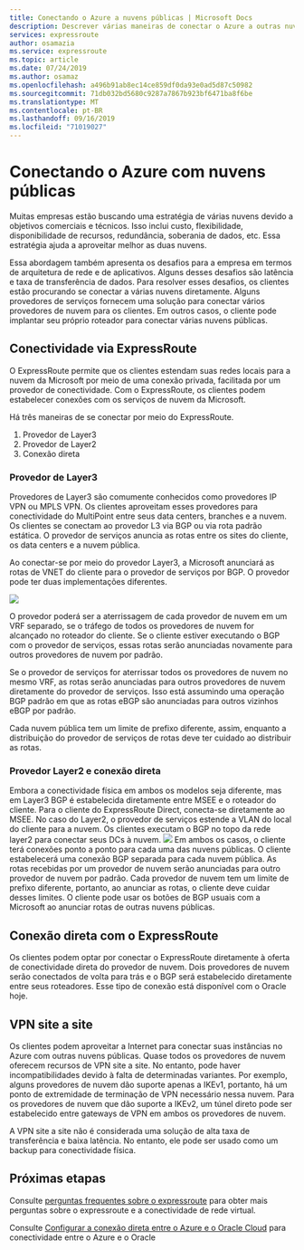 ```yaml
---
title: Conectando o Azure a nuvens públicas | Microsoft Docs
description: Descrever várias maneiras de conectar o Azure a outras nuvens públicas
services: expressroute
author: osamazia
ms.service: expressroute
ms.topic: article
ms.date: 07/24/2019
ms.author: osamaz
ms.openlocfilehash: a496b91ab8ec14ce859df0da93e0ad5d87c50982
ms.sourcegitcommit: 71db032bd5680c9287a7867b923bf6471ba8f6be
ms.translationtype: MT
ms.contentlocale: pt-BR
ms.lasthandoff: 09/16/2019
ms.locfileid: "71019027"
---
```

# <a name="connecting-azure-with-public-clouds"></a>Conectando o Azure com nuvens públicas

Muitas empresas estão buscando uma estratégia de várias nuvens devido a objetivos comerciais e técnicos. Isso inclui custo, flexibilidade, disponibilidade de recursos, redundância, soberania de dados, etc. Essa estratégia ajuda a aproveitar melhor as duas nuvens. 

Essa abordagem também apresenta os desafios para a empresa em termos de arquitetura de rede e de aplicativos. Alguns desses desafios são latência e taxa de transferência de dados. Para resolver esses desafios, os clientes estão procurando se conectar a várias nuvens diretamente. Alguns provedores de serviços fornecem uma solução para conectar vários provedores de nuvem para os clientes. Em outros casos, o cliente pode implantar seu próprio roteador para conectar várias nuvens públicas.
## <a name="connectivity-via-expressroute"></a>Conectividade via ExpressRoute
O ExpressRoute permite que os clientes estendam suas redes locais para a nuvem da Microsoft por meio de uma conexão privada, facilitada por um provedor de conectividade. Com o ExpressRoute, os clientes podem estabelecer conexões com os serviços de nuvem da Microsoft.

Há três maneiras de se conectar por meio do ExpressRoute.

1. Provedor de Layer3
2. Provedor de Layer2
3. Conexão direta

### <a name="layer3-provider"></a>Provedor de Layer3

Provedores de Layer3 são comumente conhecidos como provedores IP VPN ou MPLS VPN. Os clientes aproveitam esses provedores para conectividade do MultiPoint entre seus data centers, branches e a nuvem. Os clientes se conectam ao provedor L3 via BGP ou via rota padrão estática. O provedor de serviços anuncia as rotas entre os sites do cliente, os data centers e a nuvem pública. 
 
Ao conectar-se por meio do provedor Layer3, a Microsoft anunciará as rotas de VNET do cliente para o provedor de serviços por BGP. O provedor pode ter duas implementações diferentes.

![](media/expressroute-connect-azure-to-public-cloud/azure-to-public-clouds-l3.png)

O provedor poderá ser a aterrissagem de cada provedor de nuvem em um VRF separado, se o tráfego de todos os provedores de nuvem for alcançado no roteador do cliente. Se o cliente estiver executando o BGP com o provedor de serviços, essas rotas serão anunciadas novamente para outros provedores de nuvem por padrão. 

Se o provedor de serviços for aterrissar todos os provedores de nuvem no mesmo VRF, as rotas serão anunciadas para outros provedores de nuvem diretamente do provedor de serviços. Isso está assumindo uma operação BGP padrão em que as rotas eBGP são anunciadas para outros vizinhos eBGP por padrão.

Cada nuvem pública tem um limite de prefixo diferente, assim, enquanto a distribuição do provedor de serviços de rotas deve ter cuidado ao distribuir as rotas.

### <a name="layer2-provider-and-direct-connection"></a>Provedor Layer2 e conexão direta

Embora a conectividade física em ambos os modelos seja diferente, mas em Layer3 BGP é estabelecida diretamente entre MSEE e o roteador do cliente. Para o cliente do ExpressRoute Direct, conecta-se diretamente ao MSEE. No caso do Layer2, o provedor de serviços estende a VLAN do local do cliente para a nuvem. Os clientes executam o BGP no topo da rede layer2 para conectar seus DCs à nuvem.
![](media/expressroute-connect-azure-to-public-cloud/azure-to-public-clouds-l2.png)
Em ambos os casos, o cliente terá conexões ponto a ponto para cada uma das nuvens públicas. O cliente estabelecerá uma conexão BGP separada para cada nuvem pública. As rotas recebidas por um provedor de nuvem serão anunciadas para outro provedor de nuvem por padrão. Cada provedor de nuvem tem um limite de prefixo diferente, portanto, ao anunciar as rotas, o cliente deve cuidar desses limites. O cliente pode usar os botões de BGP usuais com a Microsoft ao anunciar rotas de outras nuvens públicas.

## <a name="direct-connection-with-expressroute"></a>Conexão direta com o ExpressRoute

Os clientes podem optar por conectar o ExpressRoute diretamente à oferta de conectividade direta do provedor de nuvem. Dois provedores de nuvem serão conectados de volta para trás e o BGP será estabelecido diretamente entre seus roteadores. Esse tipo de conexão está disponível com o Oracle hoje.

## <a name="site-to-site-vpn"></a>VPN site a site

Os clientes podem aproveitar a Internet para conectar suas instâncias no Azure com outras nuvens públicas. Quase todos os provedores de nuvem oferecem recursos de VPN site a site. No entanto, pode haver incompatibilidades devido à falta de determinadas variantes. Por exemplo, alguns provedores de nuvem dão suporte apenas a IKEv1, portanto, há um ponto de extremidade de terminação de VPN necessário nessa nuvem. Para os provedores de nuvem que dão suporte a IKEv2, um túnel direto pode ser estabelecido entre gateways de VPN em ambos os provedores de nuvem.

A VPN site a site não é considerada uma solução de alta taxa de transferência e baixa latência. No entanto, ele pode ser usado como um backup para conectividade física.

## <a name="next-steps"></a>Próximas etapas
Consulte [perguntas frequentes sobre o expressroute][ER-FAQ] para obter mais perguntas sobre o expressroute e a conectividade de rede virtual.

Consulte [Configurar a conexão direta entre o Azure e o Oracle Cloud][ER-OCI] para conectividade entre o Azure e o Oracle

<!--Link References-->
[ER-FAQ]: https://docs.microsoft.com/azure/expressroute/expressroute-faqs
[ER-OCI]: https://docs.microsoft.com/en-us/azure/virtual-machines/workloads/oracle/configure-azure-oci-networking



